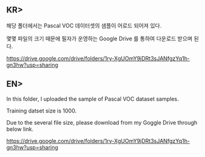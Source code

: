 ## KR>

해당 폴더에서는 Pascal VOC 데이터셋의 샘플이 어로드 되어져 있다.

몇몇 파일의 크기 때문에 필자가 운영하는 Google Drive 를 통하여 다운로드 받으며 된다.

https://drive.google.com/drive/folders/1ry-XgUOmY9jDRt3sJANfgzYq1h-gn3hw?usp=sharing


## EN> 

In this folder, I uploaded the sample of Pascal VOC dataset samples. 

Training datset size is 1000.

Due to the several file size, please download from my Goggle Drive through below link.

https://drive.google.com/drive/folders/1ry-XgUOmY9jDRt3sJANfgzYq1h-gn3hw?usp=sharing

